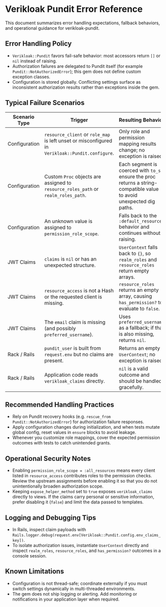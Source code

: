 # Verikloak Pundit Error Reference

This document summarizes error handling expectations, fallback behaviors, and operational guidance for verikloak-pundit.

## Error Handling Policy
- `Verikloak::Pundit` favors fail-safe behavior: most accessors return `[]` or `nil` instead of raising.
- Authorization failures are delegated to Pundit itself (for example `Pundit::NotAuthorizedError`); this gem does not define custom exception classes.
- Configuration is stored globally. Conflicting settings surface as inconsistent authorization results rather than exceptions inside the gem.

## Typical Failure Scenarios
| Scenario Type | Trigger | Resulting Behavior |
| --- | --- | --- |
| Configuration | `resource_client` or `role_map` is left unset or misconfigured in `Verikloak::Pundit.configure`. | Only role and permission mapping results change; no exception is raised. |
| Configuration | Custom `Proc` objects are assigned to `resource_roles_path` or `realm_roles_path`. | Each segment is coerced with `to_s`; ensure the proc returns a string-compatible value to avoid unexpected dig paths. |
| Configuration | An unknown value is assigned to `permission_role_scope`. | Falls back to the `:default_resource` behavior and continues without raising. |
| JWT Claims | `claims` is `nil` or has an unexpected structure. | `UserContext` falls back to `{}`, so `realm_roles` and `resource_roles` return empty arrays. |
| JWT Claims | `resource_access` is not a Hash or the requested client is missing. | `resource_roles` returns an empty array, causing `has_permission?` to evaluate to `false`. |
| JWT Claims | The `email` claim is missing (and possibly `preferred_username`). | Uses `preferred_username` as a fallback; if that is also missing, returns `nil`. |
| Rack / Rails | `pundit_user` is built from `request.env` but no claims are present. | Returns an empty `UserContext`; no exception is raised. |
| Rack / Rails | Application code reads `verikloak_claims` directly. | `nil` is a valid outcome and should be handled gracefully. |

## Recommended Handling Practices
- Rely on Pundit recovery hooks (e.g. `rescue_from Pundit::NotAuthorizedError`) for authorization failure responses.
- Apply configuration changes during initialization, and when tests mutate global config, reset values in `ensure` blocks to avoid leakage.
- Whenever you customize role mappings, cover the expected permission outcomes with tests to catch unintended grants.

## Operational Security Notes
- Enabling `permission_role_scope = :all_resources` means every client listed in `resource_access` contributes roles to the permission checks. Review the upstream assignments before enabling it so that you do not unintentionally broaden authorization scope.
- Keeping `expose_helper_method` set to `true` exposes `verikloak_claims` directly to views. If the claims carry personal or sensitive information, prefer disabling it (`false`) and limit the data passed to templates.

## Logging and Debugging Tips
- In Rails, inspect claim payloads with `Rails.logger.debug(request.env[Verikloak::Pundit.config.env_claims_key])`.
- To isolate authorization issues, instantiate `UserContext` directly and inspect `realm_roles`, `resource_roles`, and `has_permission?` outcomes in a console session.

## Known Limitations
- Configuration is not thread-safe; coordinate externally if you must switch settings dynamically in multi-threaded environments.
- The gem does not ship logging or alerting. Add monitoring or notifications in your application layer when required.
